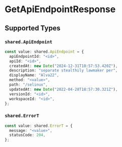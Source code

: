 # GetApiEndpointResponse


## Supported Types

### `shared.ApiEndpoint`

```typescript
const value: shared.ApiEndpoint = {
  apiEndpointId: "<id>",
  apiId: "<id>",
  createdAt: new Date("2024-12-31T18:57:53.420Z"),
  description: "separate stealthily lawmaker per",
  displayName: "Alva22",
  method: "<value>",
  path: "/selinux",
  updatedAt: new Date("2022-04-28T18:57:30.321Z"),
  versionId: "<id>",
  workspaceId: "<id>",
};
```

### `shared.ErrorT`

```typescript
const value: shared.ErrorT = {
  message: "<value>",
  statusCode: 204,
};
```

